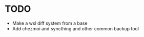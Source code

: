 # TODO

- Make a wsl diff system from a base
- Add chezmoi and syncthing and other common backup tool
